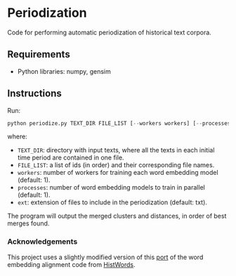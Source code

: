 # Periodization

Code for performing automatic periodization of historical text corpora.

## Requirements
* Python libraries: numpy, gensim

## Instructions
Run:
```python
python periodize.py TEXT_DIR FILE_LIST [--workers workers] [--processes processes] [--ext ext]
```
where:
* `TEXT_DIR`: directory with input texts, where all the texts in each initial time period are contained in one file. 
* `FILE_LIST`: a list of ids (in order) and their corresponding file names.
* `workers`: number of workers for training each word embedding model (default: 1).
* `processes`: number of word embedding models to train in parallel (default: 1).
* `ext`: extension of files to include in the periodization (default: txt).

The program will output the merged clusters and distances, in order of best merges found. 


### Acknowledgements 
This project uses a slightly modified version of this [port](https://gist.github.com/quadrismegistus/09a93e219a6ffc4f216fb85235535faf) of the word embedding alignment code from [HistWords](https://github.com/williamleif/histwords). 
